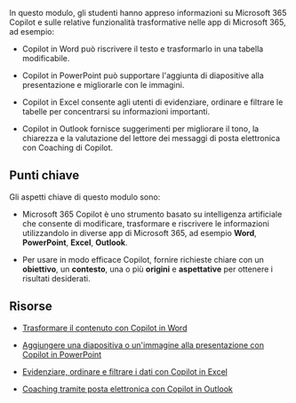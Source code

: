 
In questo modulo, gli studenti hanno appreso informazioni su Microsoft 365 Copilot e sulle relative funzionalità trasformative nelle app di Microsoft 365, ad esempio:

- Copilot in Word può riscrivere il testo e trasformarlo in una tabella modificabile. 

- Copilot in PowerPoint può supportare l'aggiunta di diapositive alla presentazione e migliorarle con le immagini. 

- Copilot in Excel consente agli utenti di evidenziare, ordinare e filtrare le tabelle per concentrarsi su informazioni importanti. 

- Copilot in Outlook fornisce suggerimenti per migliorare il tono, la chiarezza e la valutazione del lettore dei messaggi di posta elettronica con Coaching di Copilot.

## Punti chiave

Gli aspetti chiave di questo modulo sono:

- Microsoft 365 Copilot è uno strumento basato su intelligenza artificiale che consente di modificare, trasformare e riscrivere le informazioni utilizzandolo in diverse app di Microsoft 365, ad esempio **Word**, **PowerPoint**, **Excel**, **Outlook**.

- Per usare in modo efficace Copilot, fornire richieste chiare con un **obiettivo**, un **contesto**, una o più **origini** e **aspettative** per ottenere i risultati desiderati.

## Risorse

- [Trasformare il contenuto con Copilot in Word](https://support.microsoft.com/office/transform-your-content-with-copilot-in-word-923d9763-f896-4da7-8a3f-5b12c3bfc475)

- [Aggiungere una diapositiva o un'immagine alla presentazione con Copilot in PowerPoint](https://support.microsoft.com/office/add-a-slide-or-image-to-your-presentation-with-copilot-in-powerpoint-ae906e57-db71-4f46-8ed5-c1e2cebe6a80)

- [Evidenziare, ordinare e filtrare i dati con Copilot in Excel](https://support.microsoft.com/office/highlight-sort-and-filter-your-data-with-copilot-in-excel-05302e3f-de42-4475-b235-be9cb3d4e936)

- [Coaching tramite posta elettronica con Copilot in Outlook](https://support.microsoft.com/office/email-coaching-with-copilot-in-outlook-91a3cd56-1586-4a31-85c7-2eb8cdb02405#OSVersion=iOS)